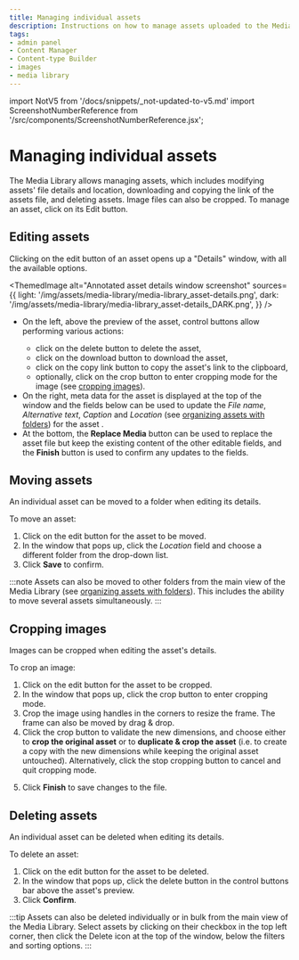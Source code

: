 ```yaml
---
title: Managing individual assets
description: Instructions on how to manage assets uploaded to the Media Library, including editing, moving, and deleting assets, and cropping images.
tags:
- admin panel
- Content Manager
- Content-type Builder
- images
- media library
---
```


import NotV5 from '/docs/snippets/_not-updated-to-v5.md'
import ScreenshotNumberReference from '/src/components/ScreenshotNumberReference.jsx';

# Managing individual assets

The Media Library allows managing assets, which includes modifying assets' file details and location, downloading and copying the link of the assets file, and deleting assets. Image files can also be cropped. To manage an asset, click on its Edit <Icon name="pencil-simple" /> button.

## Editing assets

Clicking on the edit <Icon name="pencil-simple" /> button of an asset opens up a "Details" window, with all the available options.

<ThemedImage
  alt="Annotated asset details window screenshot"
  sources={{
    light: '/img/assets/media-library/media-library_asset-details.png',
    dark: '/img/assets/media-library/media-library_asset-details_DARK.png',
  }}
/>

- On the left, above the preview of the asset, control buttons <ScreenshotNumberReference number="1" /> allow performing various actions:
  - click on the delete button <Icon name="trash"/> to delete the asset,
  - click on the download button <Icon name="download-simple" classes="ph-bold"/> to download the asset,
  - click on the copy link button <Icon name="link" classes="ph-bold"/> to copy the asset's link to the clipboard,
  - optionally, click on the crop button <Icon name="crop" classes="ph-bold"/> to enter cropping mode for the image (see [cropping images](#cropping-images)).
- On the right, meta data for the asset is displayed at the top of the window <ScreenshotNumberReference number="2" /> and the fields below can be used to update the _File name_, _Alternative text_, _Caption_ and _Location_ (see [organizing assets with folders](/user-docs/media-library/organizing-assets-with-folders.md)) for the asset <ScreenshotNumberReference number="3" />.
- At the bottom, the **Replace Media** button <ScreenshotNumberReference number="4" /> can be used to replace the asset file but keep the existing content of the other editable fields, and the **Finish** button is used to confirm any updates to the fields.

## Moving assets

An individual asset can be moved to a folder when editing its details.

To move an asset:

1. Click on the edit <Icon name="pencil-simple" /> button for the asset to be moved.
2. In the window that pops up, click the _Location_ field and choose a different folder from the drop-down list.
3. Click **Save** to confirm.

:::note
Assets can also be moved to other folders from the main view of the Media Library (see [organizing assets with folders](/user-docs/media-library/organizing-assets-with-folders.md#moving-assets-to-a-folder)). This includes the ability to move several assets simultaneously.
:::

## Cropping images

Images can be cropped when editing the asset's details.

To crop an image:

1. Click on the edit <Icon name="pencil-simple" /> button for the asset to be cropped.
2. In the window that pops up, click the crop button <Icon name="crop" classes="ph-bold"/> to enter cropping mode.
3. Crop the image using handles in the corners to resize the frame. The frame can also be moved by drag & drop.
4. Click the crop <Icon name="check" classes="ph-bold"/> button to validate the new dimensions, and choose either to **crop the original asset** or to **duplicate & crop the asset** (i.e. to create a copy with the new dimensions while keeping the original asset untouched). Alternatively, click the stop cropping <Icon name="x" classes="ph-bold"/> button to cancel and quit cropping mode.
<!-- TODO: ask devs because there seems to be a bug/unintuitive behavior:  choosing crop the original asset does not quit cropping mode 😅  -->
5. Click **Finish** to save changes to the file.

## Deleting assets

An individual asset can be deleted when editing its details.

To delete an asset:

1. Click on the edit <Icon name="pencil-simple" /> button for the asset to be deleted.
2. In the window that pops up, click the delete button <Icon name="trash"/> in the control buttons bar above the asset's preview.
3. Click **Confirm**.

:::tip
Assets can also be deleted individually or in bulk from the main view of the Media Library. Select assets by clicking on their checkbox in the top left corner, then click the Delete icon <Icon name="trash"/> at the top of the window, below the filters and sorting options.
:::
